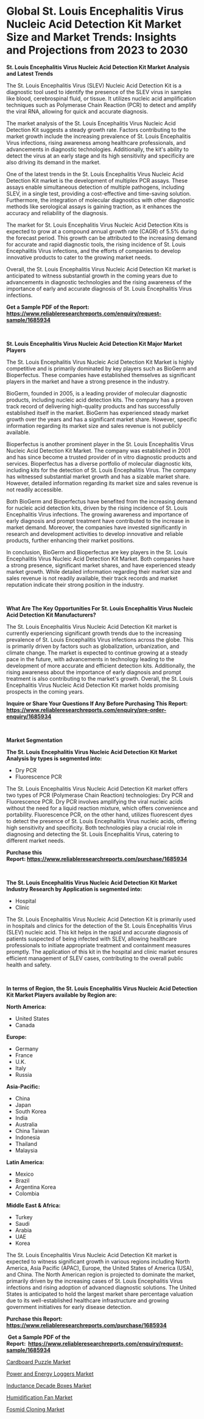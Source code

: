 <p><h1>Global St. Louis Encephalitis Virus Nucleic Acid Detection Kit Market Size and Market Trends: Insights and Projections from 2023 to 2030</h1></p><p><strong>St. Louis Encephalitis Virus Nucleic Acid Detection Kit Market Analysis and Latest Trends</strong></p>
<p><p>The St. Louis Encephalitis Virus (SLEV) Nucleic Acid Detection Kit is a diagnostic tool used to identify the presence of the SLEV virus in samples like blood, cerebrospinal fluid, or tissue. It utilizes nucleic acid amplification techniques such as Polymerase Chain Reaction (PCR) to detect and amplify the viral RNA, allowing for quick and accurate diagnosis.</p><p>The market analysis of the St. Louis Encephalitis Virus Nucleic Acid Detection Kit suggests a steady growth rate. Factors contributing to the market growth include the increasing prevalence of St. Louis Encephalitis Virus infections, rising awareness among healthcare professionals, and advancements in diagnostic technologies. Additionally, the kit's ability to detect the virus at an early stage and its high sensitivity and specificity are also driving its demand in the market.</p><p>One of the latest trends in the St. Louis Encephalitis Virus Nucleic Acid Detection Kit market is the development of multiplex PCR assays. These assays enable simultaneous detection of multiple pathogens, including SLEV, in a single test, providing a cost-effective and time-saving solution. Furthermore, the integration of molecular diagnostics with other diagnostic methods like serological assays is gaining traction, as it enhances the accuracy and reliability of the diagnosis.</p><p>The market for St. Louis Encephalitis Virus Nucleic Acid Detection Kits is expected to grow at a compound annual growth rate (CAGR) of 5.5% during the forecast period. This growth can be attributed to the increasing demand for accurate and rapid diagnostic tools, the rising incidence of St. Louis Encephalitis Virus infections, and the efforts of companies to develop innovative products to cater to the growing market needs.</p><p>Overall, the St. Louis Encephalitis Virus Nucleic Acid Detection Kit market is anticipated to witness substantial growth in the coming years due to advancements in diagnostic technologies and the rising awareness of the importance of early and accurate diagnosis of St. Louis Encephalitis Virus infections.</p></p>
<p><strong>Get a Sample PDF of the Report:&nbsp; <a href="https://www.reliableresearchreports.com/enquiry/request-sample/1685934">https://www.reliableresearchreports.com/enquiry/request-sample/1685934</a></strong></p>
<p>&nbsp;</p>
<p><strong>St. Louis Encephalitis Virus Nucleic Acid Detection Kit Major Market Players</strong></p>
<p><p>The St. Louis Encephalitis Virus Nucleic Acid Detection Kit Market is highly competitive and is primarily dominated by key players such as BioGerm and Bioperfectus. These companies have established themselves as significant players in the market and have a strong presence in the industry.</p><p>BioGerm, founded in 2005, is a leading provider of molecular diagnostic products, including nucleic acid detection kits. The company has a proven track record of delivering high-quality products and has successfully established itself in the market. BioGerm has experienced steady market growth over the years and has a significant market share. However, specific information regarding its market size and sales revenue is not publicly available.</p><p>Bioperfectus is another prominent player in the St. Louis Encephalitis Virus Nucleic Acid Detection Kit Market. The company was established in 2001 and has since become a trusted provider of in vitro diagnostic products and services. Bioperfectus has a diverse portfolio of molecular diagnostic kits, including kits for the detection of St. Louis Encephalitis Virus. The company has witnessed substantial market growth and has a sizable market share. However, detailed information regarding its market size and sales revenue is not readily accessible.</p><p>Both BioGerm and Bioperfectus have benefited from the increasing demand for nucleic acid detection kits, driven by the rising incidence of St. Louis Encephalitis Virus infections. The growing awareness and importance of early diagnosis and prompt treatment have contributed to the increase in market demand. Moreover, the companies have invested significantly in research and development activities to develop innovative and reliable products, further enhancing their market positions.</p><p>In conclusion, BioGerm and Bioperfectus are key players in the St. Louis Encephalitis Virus Nucleic Acid Detection Kit Market. Both companies have a strong presence, significant market shares, and have experienced steady market growth. While detailed information regarding their market size and sales revenue is not readily available, their track records and market reputation indicate their strong position in the industry.</p></p>
<p>&nbsp;</p>
<p><strong>What Are The Key Opportunities For St. Louis Encephalitis Virus Nucleic Acid Detection Kit Manufacturers?</strong></p>
<p><p>The St. Louis Encephalitis Virus Nucleic Acid Detection Kit market is currently experiencing significant growth trends due to the increasing prevalence of St. Louis Encephalitis Virus infections across the globe. This is primarily driven by factors such as globalization, urbanization, and climate change. The market is expected to continue growing at a steady pace in the future, with advancements in technology leading to the development of more accurate and efficient detection kits. Additionally, the rising awareness about the importance of early diagnosis and prompt treatment is also contributing to the market's growth. Overall, the St. Louis Encephalitis Virus Nucleic Acid Detection Kit market holds promising prospects in the coming years.</p></p>
<p><strong>Inquire or Share Your Questions If Any Before Purchasing This Report: <a href="https://www.reliableresearchreports.com/enquiry/pre-order-enquiry/1685934">https://www.reliableresearchreports.com/enquiry/pre-order-enquiry/1685934</a></strong></p>
<p>&nbsp;</p>
<p><strong>Market Segmentation</strong></p>
<p><strong>The St. Louis Encephalitis Virus Nucleic Acid Detection Kit Market Analysis by types is segmented into:</strong></p>
<p><ul><li>Dry PCR</li><li>Fluorescence PCR</li></ul></p>
<p><p>The St. Louis Encephalitis Virus Nucleic Acid Detection Kit market offers two types of PCR (Polymerase Chain Reaction) technologies: Dry PCR and Fluorescence PCR. Dry PCR involves amplifying the viral nucleic acids without the need for a liquid reaction mixture, which offers convenience and portability. Fluorescence PCR, on the other hand, utilizes fluorescent dyes to detect the presence of St. Louis Encephalitis Virus nucleic acids, offering high sensitivity and specificity. Both technologies play a crucial role in diagnosing and detecting the St. Louis Encephalitis Virus, catering to different market needs.</p></p>
<p><strong>Purchase this Report:&nbsp;<a href="https://www.reliableresearchreports.com/purchase/1685934">https://www.reliableresearchreports.com/purchase/1685934</a></strong></p>
<p>&nbsp;</p>
<p><strong>The St. Louis Encephalitis Virus Nucleic Acid Detection Kit Market Industry Research by Application is segmented into:</strong></p>
<p><ul><li>Hospital</li><li>Clinic</li></ul></p>
<p><p>The St. Louis Encephalitis Virus Nucleic Acid Detection Kit is primarily used in hospitals and clinics for the detection of the St. Louis Encephalitis Virus (SLEV) nucleic acid. This kit helps in the rapid and accurate diagnosis of patients suspected of being infected with SLEV, allowing healthcare professionals to initiate appropriate treatment and containment measures promptly. The application of this kit in the hospital and clinic market ensures efficient management of SLEV cases, contributing to the overall public health and safety.</p></p>
<p>&nbsp;</p>
<p><strong>In terms of Region, the St. Louis Encephalitis Virus Nucleic Acid Detection Kit Market Players available by Region are:</strong></p>
<p>
    <p> <strong> North America: </strong>
        <ul>
            <li>United States</li>
            <li>Canada</li>
        </ul>
        </p> 
    <p> <strong> Europe: </strong>
        <ul>
            <li>Germany</li>
            <li>France</li>
            <li>U.K.</li>
            <li>Italy</li>
            <li>Russia</li>
        </ul>
        </p> 
    <p> <strong> Asia-Pacific: </strong>
        <ul>
            <li>China</li>
            <li>Japan</li>
            <li>South Korea</li>
            <li>India</li>
            <li>Australia</li>
            <li>China Taiwan</li>
            <li>Indonesia</li>
            <li>Thailand</li>
            <li>Malaysia</li>
        </ul>
        </p> 
    <p> <strong> Latin America: </strong>
        <ul>
            <li>Mexico</li>
            <li>Brazil</li>
            <li>Argentina Korea</li>
            <li>Colombia</li>
        </ul>
        </p> 
    <p> <strong> Middle East & Africa: </strong>
        <ul>
            <li>Turkey</li>
            <li>Saudi</li>
            <li>Arabia</li>
            <li>UAE</li>
            <li>Korea</li>
        </ul>
    </p>
    </p>
<p><p>The St. Louis Encephalitis Virus Nucleic Acid Detection Kit market is expected to witness significant growth in various regions including North America, Asia Pacific (APAC), Europe, the United States of America (USA), and China. The North American region is projected to dominate the market, primarily driven by the increasing cases of St. Louis Encephalitis Virus infections and rising adoption of advanced diagnostic solutions. The United States is anticipated to hold the largest market share percentage valuation due to its well-established healthcare infrastructure and growing government initiatives for early disease detection.</p></p>
<p><strong>Purchase this Report: <a href="https://www.reliableresearchreports.com/purchase/1685934">https://www.reliableresearchreports.com/purchase/1685934</a></strong></p>
<p>&nbsp;<strong>Get a Sample PDF of the Report:&nbsp;&nbsp;<a href="https://www.reliableresearchreports.com/enquiry/request-sample/1685934">https://www.reliableresearchreports.com/enquiry/request-sample/1685934</a></strong></p>
<p><strong></strong></p>
<p><p><a href="https://medium.com/@ollierippin/cardboard-puzzle-market-size-growth-forecast-2023-2030-1b74c3342d43">Cardboard Puzzle Market</a></p><p><a href="https://www.linkedin.com/pulse/power-energy-loggers-market-size-share-global-analysis-awure/">Power and Energy Loggers Market</a></p><p><a href="https://www.linkedin.com/pulse/inductance-decade-boxes-market-research-report-unlocks-vsrfe/">Inductance Decade Boxes Market</a></p><p><a href="https://medium.com/@danesanford_55006/humidification-fan-market-size-growth-forecast-2023-2030-1662e7f64793">Humidification Fan Market</a></p><p><a href="https://github.com/lbird53714/Market-Research-Report-List-1/blob/main/fosmid-cloning-market.md">Fosmid Cloning Market</a></p></p>